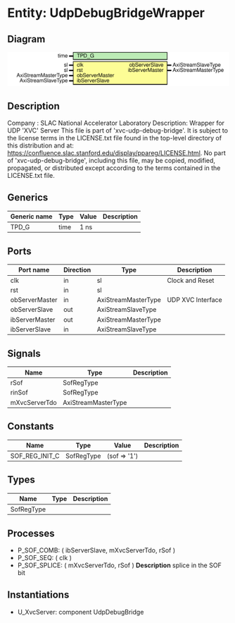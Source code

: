 # Entity: UdpDebugBridgeWrapper

## Diagram

![Diagram](UdpDebugBridgeWrapper.svg "Diagram")
## Description

Company    : SLAC National Accelerator Laboratory
Description: Wrapper for UDP 'XVC' Server
This file is part of 'xvc-udp-debug-bridge'.
It is subject to the license terms in the LICENSE.txt file found in the
top-level directory of this distribution and at:
   https://confluence.slac.stanford.edu/display/ppareg/LICENSE.html.
No part of 'xvc-udp-debug-bridge', including this file,
may be copied, modified, propagated, or distributed except according to
the terms contained in the LICENSE.txt file.
## Generics

| Generic name | Type | Value | Description |
| ------------ | ---- | ----- | ----------- |
| TPD_G        | time | 1 ns  |             |
## Ports

| Port name      | Direction | Type                | Description       |
| -------------- | --------- | ------------------- | ----------------- |
| clk            | in        | sl                  | Clock and Reset   |
| rst            | in        | sl                  |                   |
| obServerMaster | in        | AxiStreamMasterType | UDP XVC Interface |
| obServerSlave  | out       | AxiStreamSlaveType  |                   |
| ibServerMaster | out       | AxiStreamMasterType |                   |
| ibServerSlave  | in        | AxiStreamSlaveType  |                   |
## Signals

| Name          | Type                | Description |
| ------------- | ------------------- | ----------- |
| rSof          | SofRegType          |             |
| rinSof        | SofRegType          |             |
| mXvcServerTdo | AxiStreamMasterType |             |
## Constants

| Name           | Type       | Value         | Description |
| -------------- | ---------- | ------------- | ----------- |
| SOF_REG_INIT_C | SofRegType |  (sof => '1') |             |
## Types

| Name       | Type | Description |
| ---------- | ---- | ----------- |
| SofRegType |      |             |
## Processes
- P_SOF_COMB: ( ibServerSlave, mXvcServerTdo, rSof )
- P_SOF_SEQ: ( clk )
- P_SOF_SPLICE: ( mXvcServerTdo, rSof )
**Description**
splice in the SOF bit

## Instantiations

- U_XvcServer: component UdpDebugBridge

